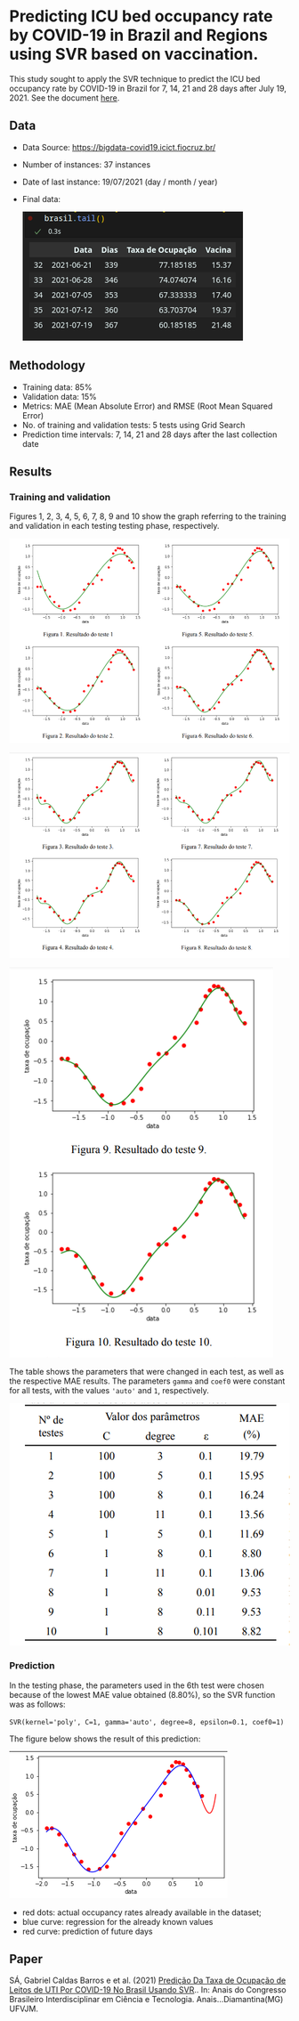 # Predicting ICU bed occupancy rate by COVID-19 in Brazil and Regions using SVR based on vaccination.

This study sought to apply the SVR technique to predict the ICU bed occupancy rate by COVID-19 in Brazil for 7, 14, 21 and 28 days after July 19, 2021. See the document [here](https://jhi.sbis.org.br/index.php/jhi-sbis/article/view/919/508).

## Data

- Data Source:  https://bigdata-covid19.icict.fiocruz.br/

- Number of instances:  37 instances

- Date of last instance:  19/07/2021 (day / month / year)

- Final data:

  ![Figure](https://github.com/Vinicius999/ICU-beds-forecast-covid-19-Brazil/blob/main/images/dataset-image.png)

## Methodology
- Training data:  85%
- Validation data:  15%
- Metrics:  MAE (Mean Absolute Error) and RMSE (Root Mean Squared Error)
- No. of training and validation tests:  5 tests using Grid Search
- Prediction time intervals:  7, 14, 21 and 28 days after the last collection date

## Results

### Training and validation

Figures 1, 2, 3, 4, 5, 6, 7, 8, 9 and 10 show the graph referring to the training and validation in each testing testing phase, respectively.

![Figure](https://github.com/Vinicius999/ICU-beds-forecast-covid-19/blob/main/images/tests-01-02-05-06.png)

![Figure](https://github.com/Vinicius999/ICU-beds-forecast-covid-19/blob/main/images/tests-03-04-07-08.png)

![Figure](https://github.com/Vinicius999/ICU-beds-forecast-covid-19/blob/main/images/tests-09-10.png)

The table shows the parameters that were changed in each test, as well as the respective MAE results. The parameters `gamma` and `coef0` were constant for all tests, with the values `'auto'` and `1`, respectively.

![Figure](https://github.com/Vinicius999/ICU-beds-forecast-covid-19/blob/main/images/tests-parameters-image.png)

### Prediction

In the testing phase, the parameters used in the 6th test were chosen because of the lowest MAE value obtained (8.80%), so the SVR function was as follows:

`SVR(kernel='poly', C=1, gamma='auto', degree=8, epsilon=0.1, coef0=1)`

The figure below shows the result of this prediction:

![Figure](https://github.com/Vinicius999/ICU-beds-forecast-covid-19/blob/main/images/predict-image.png)

- red dots: actual occupancy rates already available in the dataset;
- blue curve: regression for the already known values
- red curve: prediction of future days

## Paper

SÁ, Gabriel Caldas Barros e et al. (2021) [Predição Da Taxa de Ocupação de Leitos de UTI Por COVID-19 No Brasil Usando SVR](https://www.even3.com.br/anais/cobicet/374955-predicao-da-taxa-de-ocupacao-de-leitos-de-uti-por-covid-19-no-brasil-usando-svr/).. In: Anais do Congresso Brasileiro Interdisciplinar em Ciência e Tecnologia. Anais...Diamantina(MG) UFVJM.



